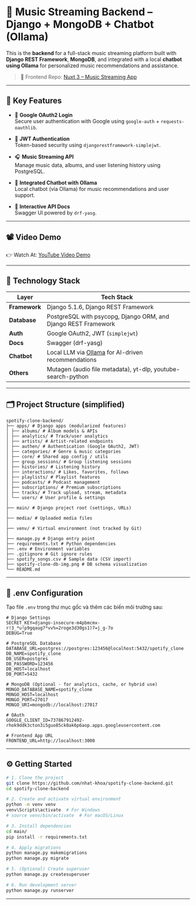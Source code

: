 # 🎵 Music Streaming Backend – Django + MongoDB + Chatbot (Ollama)

This is the **backend** for a full-stack music streaming platform built with **Django REST Framework**, **MongoDB**, and integrated with a local **chatbot using Ollama** for personalized music recommendations and assistance.

> 🔗 Frontend Repo: [Nuxt 3 – Music Streaming App](https://github.com/nhat-khoa/spotify-clone-nuxtjs)

---

## 🚀 Key Features

- 🔐 **Google OAuth2 Login**  
  Secure user authentication with Google using `google-auth` + `requests-oauthlib`.

- 🔑 **JWT Authentication**  
  Token-based security using `djangorestframework-simplejwt`.

- 🎧 **Music Streaming API**  
  Manage music data, albums, and user listening history using PostgreSQL.

- 💬 **Integrated Chatbot with Ollama**  
  Local chatbot (via Ollama) for music recommendations and user support.

- 🧾 **Interactive API Docs**  
  Swagger UI powered by `drf-yasg`.

---
## 📽️ Video Demo

👉 Watch At: [YouTube Video Demo](https://www.youtube.com/watch?v=3gcv87uj8qc)

---
## 🧪 Technology Stack

| Layer         | Tech Stack                                                                 |
|---------------|----------------------------------------------------------------------------|
| **Framework** | Django 5.1.6, Django REST Framework                                         |
| **Database**  | PostgreSQL with psycopg, Django ORM, and Django REST Framework           |
| **Auth**      | Google OAuth2, JWT (`simplejwt`)                                           |
| **Docs**      | Swagger (drf-yasg)                                                         |
| **Chatbot**   | Local LLM via [Ollama](https://ollama.com/) for AI-driven recommendations  |
| **Others**    | Mutagen (audio file metadata), yt-dlp, youtube-search-python               |

---

## 🗂️ Project Structure (simplified)
```
spotify-clone-backend/
├── apps/ # Django apps (modularized features)
│ ├── albums/ # Album models & APIs
│ ├── analytics/ # Track/user analytics
│ ├── artists/ # Artist-related endpoints
│ ├── authen/ # Authentication (Google OAuth2, JWT)
│ ├── categories/ # Genre & music categories
│ ├── core/ # Shared app config / utils
│ ├── group_sessions/ # Group listening sessions
│ ├── histories/ # Listening history
│ ├── interactions/ # Likes, favorites, follows
│ ├── playlists/ # Playlist features
│ ├── podcasts/ # Podcast management
│ ├── subscriptions/ # Premium subscriptions
│ ├── tracks/ # Track upload, stream, metadata
│ └── users/ # User profile & settings
│
├── main/ # Django project root (settings, URLs)
│
├── media/ # Uploaded media files
│
├── venv/ # Virtual environment (not tracked by Git)
│
├── manage.py # Django entry point
├── requirements.txt # Python dependencies
├── .env # Environment variables
├── .gitignore # Git ignore rules
├── spotify_songs.csv # Sample data (CSV import)
├── spotify-clone-db-img.png # DB schema visualization
└── README.md
```
---
## 📄 .env Configuration

Tạo file `.env` trong thư mục gốc và thêm các biến môi trường sau:

```env
# Django Settings
SECRET_KEY=django-insecure-m4pbmcmx-r!3_*u!p9gqaug7*vv%=2roge3d30gs1)7=j_g-7o
DEBUG=True

# PostgreSQL Database
DATABASE_URL=postgres://postgres:123456@localhost:5432/spotify_clone
DB_NAME=spotify_clone
DB_USER=postgres
DB_PASSWORD=123456
DB_HOST=localhost
DB_PORT=5432

# MongoDB (Optional - for analytics, cache, or hybrid use)
MONGO_DATABASE_NAME=spotify_clone
MONGO_HOST=localhost
MONGO_PORT=27017
MONGO_URI=mongodb://localhost:27017

# OAuth
GOOGLE_CLIENT_ID=737867912492-rhok9ddk3cton3i5guo85ck0ak6p6aop.apps.googleusercontent.com

# Frontend App URL
FRONTEND_URL=http://localhost:3000
```

---

## ⚙️ Getting Started

```bash
# 1. Clone the project
git clone https://github.com/nhat-khoa/spotify-clone-backend.git
cd spotify-clone-backend

# 2. Create and activate virtual environment
python -m venv venv
venv\Scripts\activate  # For Windows
# source venv/bin/activate  # For macOS/Linux

# 3. Install dependencies
cd main/
pip install -r requirements.txt

# 4. Apply migrations
python manage.py makemigrations
python manage.py migrate

# 5. (Optional) Create superuser
python manage.py createsuperuser

# 6. Run development server
python manage.py runserver
```
---




